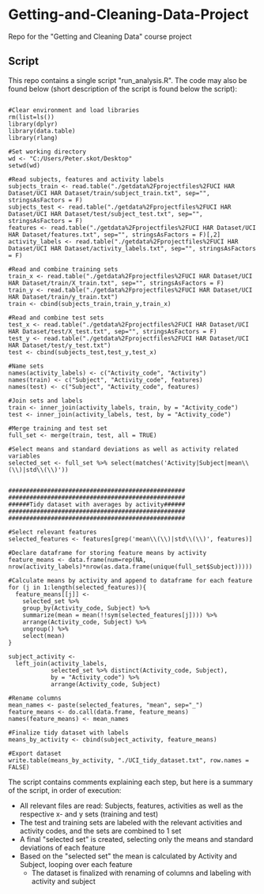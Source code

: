 # Getting-and-Cleaning-Data-Project
Repo for the "Getting and Cleaning Data" course project

## Script
This repo contains a single script "run_analysis.R". The code may also be found below (short description of the script is found below the script):

```{r eval=FALSE}

#Clear environment and load libraries
rm(list=ls())
library(dplyr)
library(data.table)
library(rlang)

#Set working directory
wd <- "C:/Users/Peter.skot/Desktop"
setwd(wd)

#Read subjects, features and activity labels
subjects_train <- read.table("./getdata%2Fprojectfiles%2FUCI HAR Dataset/UCI HAR Dataset/train/subject_train.txt", sep="", stringsAsFactors = F)
subjects_test <- read.table("./getdata%2Fprojectfiles%2FUCI HAR Dataset/UCI HAR Dataset/test/subject_test.txt", sep="", stringsAsFactors = F)
features <- read.table("./getdata%2Fprojectfiles%2FUCI HAR Dataset/UCI HAR Dataset/features.txt", sep="", stringsAsFactors = F)[,2]
activity_labels <- read.table("./getdata%2Fprojectfiles%2FUCI HAR Dataset/UCI HAR Dataset/activity_labels.txt", sep="", stringsAsFactors = F)

#Read and combine training sets
train_x <- read.table("./getdata%2Fprojectfiles%2FUCI HAR Dataset/UCI HAR Dataset/train/X_train.txt", sep="", stringsAsFactors = F)
train_y <- read.table("./getdata%2Fprojectfiles%2FUCI HAR Dataset/UCI HAR Dataset/train/y_train.txt")
train <- cbind(subjects_train,train_y,train_x)

#Read and combine test sets
test_x <- read.table("./getdata%2Fprojectfiles%2FUCI HAR Dataset/UCI HAR Dataset/test/X_test.txt", sep="", stringsAsFactors = F)
test_y <- read.table("./getdata%2Fprojectfiles%2FUCI HAR Dataset/UCI HAR Dataset/test/y_test.txt")
test <- cbind(subjects_test,test_y,test_x)

#Name sets
names(activity_labels) <- c("Activity_code", "Activity")
names(train) <- c("Subject", "Activity_code", features)
names(test) <- c("Subject", "Activity_code", features)

#Join sets and labels
train <- inner_join(activity_labels, train, by = "Activity_code")
test <- inner_join(activity_labels, test, by = "Activity_code")

#Merge training and test set
full_set <- merge(train, test, all = TRUE)

#Select means and standard deviations as well as activity related variables
selected_set <- full_set %>% select(matches('Activity|Subject|mean\\(\\)|std\\(\\)'))


##################################################
##################################################
######Tidy dataset with averages by activity######
##################################################
##################################################

#Select relevant features
selected_features <- features[grep('mean\\(\\)|std\\(\\)', features)]

#Declare dataframe for storing feature means by activity
feature_means <- data.frame(num=rep(NA, nrow(activity_labels)*nrow(as.data.frame(unique(full_set$Subject)))))

#Calculate means by activity and append to dataframe for each feature
for (j in 1:length(selected_features)){
  feature_means[[j]] <- 
    selected_set %>% 
    group_by(Activity_code, Subject) %>% 
    summarize(mean = mean(!!sym(selected_features[j]))) %>% 
    arrange(Activity_code, Subject) %>% 
    ungroup() %>% 
    select(mean)
}

subject_activity <- 
  left_join(activity_labels,
            selected_set %>% distinct(Activity_code, Subject),
            by = "Activity_code") %>% 
            arrange(Activity_code, Subject)

#Rename columns
mean_names <- paste(selected_features, "mean", sep="_")
feature_means <- do.call(data.frame, feature_means)
names(feature_means) <- mean_names

#Finalize tidy dataset with labels
means_by_activity <- cbind(subject_activity, feature_means)

#Export dataset
write.table(means_by_activity, "./UCI_tidy_dataset.txt", row.names = FALSE)

```

The script contains comments explaining each step, but here is a summary of the script, in order of execution:
  - All relevant files are read: Subjects, features, activities as well as the respective x- and y sets (training and test)
  - The test and training sets are labeled with the relevant activities and activity codes, and the sets are combined to 1 set
  - A final "selected set" is created, selecting only the means and standard deviations of each feature
  - Based on the "selected set" the mean is calculated by Activity and Subject, looping over each feature
    - The dataset is finalized with renaming of columns and labeling with activity and subject
